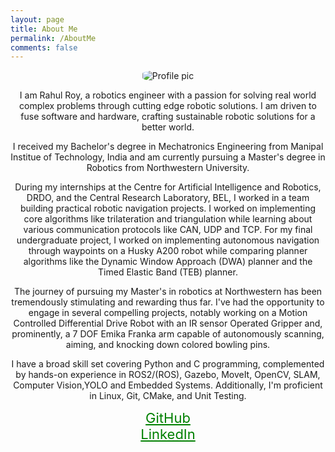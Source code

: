 ```yaml
---
layout: page
title: About Me
permalink: /AboutMe
comments: false
---
```



<style>
  .profile-pic {
    max-width: 300px; /* Adjust the size as needed */
    height: auto;
    border-radius: 30%; /* Optional: Makes the image round */
  }

  /* Additional styles for centering content */
  .center-content {
    text-align: center;
  }
</style>

<div class="row justify-content-center">
  <div class="col-md-8 pr-5 center-content"> <!-- Applied center-content class -->

<p class="mb-5">
<img class="shadow-lg profile-pic" src="{{site.baseurl}}/assets/images/Profile.jpg" alt="Profile pic" />
</p>

<p>I am Rahul Roy, a robotics engineer with a passion for solving real world complex problems through cutting edge robotic solutions. I am driven to fuse software and hardware, crafting sustainable robotic solutions for a better world.</p>

<p>I received my Bachelor's degree in Mechatronics Engineering from Manipal Institue of Technology, India and am currently pursuing a Master's degree in Robotics from Northwestern University. </p>

<p>During my internships at the Centre for Artificial Intelligence and Robotics, DRDO, and the Central Research Laboratory, BEL, I worked in a team building practical robotic navigation projects. I worked on implementing core algorithms like trilateration and triangulation while learning about various communication protocols like CAN, UDP and TCP.
For my final undergraduate project, I worked on implementing autonomous navigation through waypoints on a Husky A200 robot while comparing planner algorithms like the Dynamic Window Approach (DWA) planner and the Timed Elastic Band (TEB) planner.</p>

<p>The journey of pursuing my Master's in robotics at Northwestern has been tremendously stimulating and rewarding thus far. I've had the opportunity to engage in several compelling projects, notably working on a Motion Controlled Differential Drive Robot with an IR sensor Operated Gripper and, prominently, a 7 DOF Emika Franka arm capable of autonomously scanning, aiming, and knocking down colored bowling pins.</p>

<p>I have a broad skill set covering Python and C programming, complemented by hands-on experience in ROS2/(ROS), Gazebo, MoveIt, OpenCV, SLAM, Computer Vision,YOLO and Embedded Systems. Additionally, I'm proficient in Linux, Git, CMake, and Unit Testing. </p>
<div style="text-align: center; color: white; font-size:22px;">
    <a href="https://github.com/roy2909" style="color: green;">GitHub</a><br>
    <a href="https://www.linkedin.com/in/rahul-roy2909/" style="color: green;">LinkedIn</a><br>
</div>

</div>
</div>
